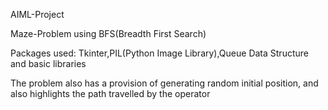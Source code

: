 AIML-Project

Maze-Problem using BFS(Breadth First Search) 

Packages used: Tkinter,PIL(Python Image Library),Queue Data Structure and basic libraries

The problem also has a provision of generating random initial position, and also highlights the path travelled by the operator
